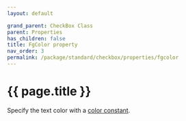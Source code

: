 ```yaml
---
layout: default

grand_parent: CheckBox Class
parent: Properties
has_children: false
title: FgColor property
nav_order: 3
permalink: /package/standard/checkbox/properties/fgcolor
---
```

# {{ page.title }}

Specify the text color with a [color constant]().